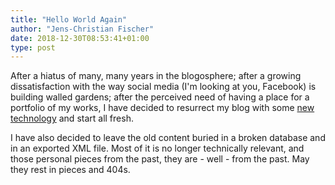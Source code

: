 ```yaml
---
title: "Hello World Again"
author: "Jens-Christian Fischer"
date: 2018-12-30T08:53:41+01:00
type: post
---
```


After a hiatus of many, many years in the blogosphere; after a growing dissatisfaction
with the way social media (I'm looking at you, Facebook) is building walled gardens; 
after the perceived need of having a place for a portfolio of my works, I have decided to
resurrect my blog with some [new technology](/articles/choosing-platform) and start all 
fresh. 

I have also decided to leave the old content buried in a broken database and in an exported
XML file. Most of it is no longer technically relevant, and those personal pieces from the 
past, they are - well - from the past. May they rest in pieces and 404s.
